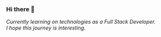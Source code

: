 ### Hi there 👋

*Currently learning on technologies as a Full Stack Developer. <br >
I hope this journey is interesting.*
